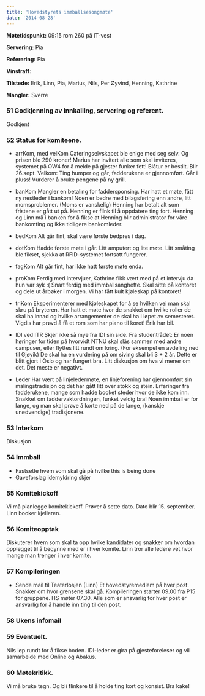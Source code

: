 ```yaml
---
title: 'Hovedstyrets immballsesongmøte'
date: '2014-08-28'
---
```


**Møtetidspunkt:** 09:15 rom 260 på IT-vest

**Servering:** Pia

**Referering:** Pia

**Vinstraff:**

**Tilstede:** Erik, Linn, Pia, Marius, Nils, Per Øyvind, Henning, Kathrine

**Mangler:** Sverre

### 51 Godkjenning av innkalling, servering og referent.

Godkjent

### 52 Status for komiteene.

- arrKom, med velKom
Cateringselvskapet ble enige med seg selv. Og prisen ble 290 kroner! Marius har invitert alle som skal inviteres, systemet på OW4 for å melde på gjester funker fett! Blåtur er bestilt. Blir 26.sept. 
Velkom: Ting humper og går, fadderukene er gjennomført. Går i pluss! Vurderer å bruke pengene på ny grill. 

- banKom
Mangler en betaling for faddersponsing. Har hatt et møte, fått ny nestleder i bankom!
Noen er bedre med bilagsføring enn andre, litt momsproblemer. (Moms er vanskelig) 
Henning har betalt alt som fristene er gått ut på. Henning er flink til å oppdatere ting fort. Henning og Linn må i banken for å fikse at Henning blir administrator for våre bankomting og ikke tidligere bankomleder. 

- bedKom
Alt går fint, skal være første bedpres i dag. 

- dotKom
Hadde første møte i går. Litt amputert og lite møte. Litt småting ble fikset, sjekka at RFID-systemet fortsatt fungerer. 

- fagKom
Alt går fint, har ikke hatt første møte enda.

- proKom
Ferdig med intervjuer, Kathrine fikk vært med på et intervju da hun var syk :(
Snart ferdig med immballsanghefte. Skal sitte på kontoret og dele ut årbøker i morgen. Vi har fått kult kjøleskap på kontoret!

- triKom
Eksperimenterer med kjøleskapet for å se hvilken vei man skal skru på bryteren. Har hatt et møte hvor de snakket om hvilke roller de skal ha innad og hvilke arrangementer de skal ha i løpet av semesteret. Vigdis har prøvd å få et rom som har piano til koret! Erik har bil.

- IDI ved ITR
Skjer ikke så mye fra IDI sin side. Fra studentrådet: Er noen høringer for tiden på hvorvidt NTNU skal slås sammen med andre campuser, eller flyttes litt rundt om kring. (For eksempel en avdeling ned til Gjøvik) De skal ha en vurdering på om siving skal bli 3 + 2 år. Dette er blitt gjort i Oslo og har fungert bra. Litt diskusjon om hva vi mener om det. Det meste er negativt.
- Leder
Har vært på linjeledermøte, en linjeforening har gjennomført sin malingstradisjon og det har gått litt over stokk og stein. Erfaringer fra fadderukene, mange som hadde booket steder hvor de ikke kom inn. Snakket om faddervaktordningen, funket veldig bra! Noen immball er for lange, og man skal prøve å korte ned på de lange, (kanskje unødvendige) tradisjonene. 

### 53 Interkom

Diskusjon

### 54 Immball

- Fastsette hvem som skal gå på hvilke
this is being done
- Gaveforslag
idemyldring skjer

### 55 Komitekickoff
Vi må planlegge komitekickoff. Prøver å sette dato. Dato blir 15. september. Linn booker kjelleren. 

### 56 Komiteopptak
Diskuterer hvem som skal ta opp hvilke kandidater og snakker om hvordan opplegget til å begynne med er i hver komite. Linn tror alle ledere vet hvor mange man trenger i hver komite.

### 57 Kompileringen

- Sende mail til Teaterlosjen (Linn)
Et hovedstyremedlem på hver post. Snakker om hvor grensene skal gå. Kompileringen starter 09.00 fra P15 for gruppene. HS møter 07.30.
Alle som er ansvarlig for hver post er ansvarlig for å handle inn ting til den post. 

### 58 Ukens infomail


### 59 Eventuelt.
Nils løp rundt for å fikse boden. IDI-leder er gira på gjesteforeleser og vil samarbeide med Online og Abakus. 

### 60 Møtekritikk.

Vi må bruke tegn. Og bli flinkere til å holde ting kort og konsist. 
Bra kake!

